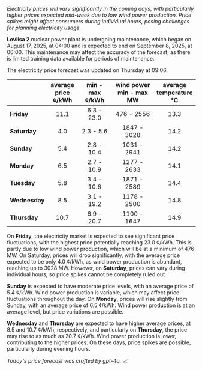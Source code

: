 *Electricity prices will vary significantly in the coming days, with particularly higher prices expected mid-week due to low wind power production. Price spikes might affect consumers during individual hours, posing challenges for planning electricity usage.*

**Loviisa 2** nuclear power plant is undergoing maintenance, which began on August 17, 2025, at 04:00 and is expected to end on September 8, 2025, at 00:00. This maintenance may affect the accuracy of the forecast, as there is limited training data available for periods of maintenance.

The electricity price forecast was updated on Thursday at 09:06.

|          | average<br>price<br>¢/kWh | min - max<br>¢/kWh | wind power<br>min - max<br>MW | average<br>temperature<br>°C |
|:-------------|:----------------:|:----------------:|:-------------:|:-------------:|
| **Friday**  | 11.1           | 6.3 - 23.0       | 476 - 2556    | 13.3          |
| **Saturday**  | 4.0            | 2.3 - 5.6        | 1847 - 3028   | 14.2          |
| **Sunday** | 5.4            | 2.8 - 10.4       | 1031 - 2941   | 14.2          |
| **Monday** | 6.5            | 2.7 - 10.9       | 1277 - 2633   | 14.1          |
| **Tuesday**   | 5.8            | 3.4 - 10.6       | 1871 - 2589   | 14.4          |
| **Wednesday** | 8.5          | 3.1 - 19.2       | 1178 - 2500   | 14.8          |
| **Thursday**   | 10.7           | 6.9 - 20.7       | 1100 - 1647   | 14.9          |

On **Friday**, the electricity market is expected to see significant price fluctuations, with the highest price potentially reaching 23.0 ¢/kWh. This is partly due to low wind power production, which will be at a minimum of 476 MW. On Saturday, prices will drop significantly, with the average price expected to be only 4.0 ¢/kWh, as wind power production is abundant, reaching up to 3028 MW. However, on **Saturday**, prices can vary during individual hours, so price spikes cannot be completely ruled out.

**Sunday** is expected to have moderate price levels, with an average price of 5.4 ¢/kWh. Wind power production is variable, which may affect price fluctuations throughout the day. On **Monday**, prices will rise slightly from Sunday, with an average price of 6.5 ¢/kWh. Wind power production is at an average level, but price variations are possible.

**Wednesday** and **Thursday** are expected to have higher average prices, at 8.5 and 10.7 ¢/kWh, respectively, and particularly on **Thursday**, the price may rise to as much as 20.7 ¢/kWh. Wind power production is lower, contributing to the higher prices. On these days, price spikes are possible, particularly during evening hours.

*Today's price forecast was crafted by gpt-4o.* 📈
